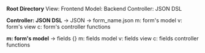 **Root Directory**
  View: Frontend
  Model: Backend
  Controller: JSON DSL

**Controller: JSON DSL**
  -> JSON -> form_name.json
    m: form's model
    v: form's view
    c: form's controller functions

**m: form's model**
  -> fields {}
      m: fields model
      v: fields view
      c: fields controller functions
